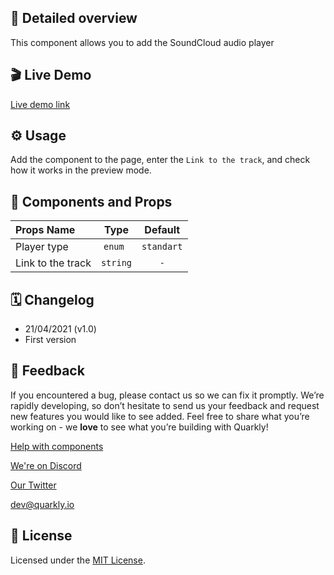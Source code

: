 ## 📖 Detailed overview

This component allows you to add the SoundCloud audio player

## 🎬 Live Demo

[Live demo link](https://quarkly-catalog.netlify.app/soundcloud/)

## ⚙️ Usage

Add the component to the page, enter the `Link to the track`, and check how it works in the preview mode.

## 🧩 Components and Props

| Props Name        |   Type   |  Default   |
| :---------------- | :------: | :--------: |
| Player type       | `enum `  | `standart` |
| Link to the track | `string` |    `-`     |

## 🗓 Changelog

-   21/04/2021 (v1.0)
-   First version

## 📮 Feedback

If you encountered a bug, please contact us so we can fix it promptly. We’re rapidly developing, so don’t hesitate to send us your feedback and request new features you would like to see added. Feel free to share what you’re working on - we **love** to see what you’re building with Quarkly!

[Help with components](https://community.quarkly.io/c/requests/11)

[We're on Discord](https://discord.gg/f9KhSMGX)

[Our Twitter](https://twitter.com/quarklyapp)

[dev@quarkly.io](mailto:dev@quarkly.io)

## 📝 License

Licensed under the [MIT License](./LICENSE).
